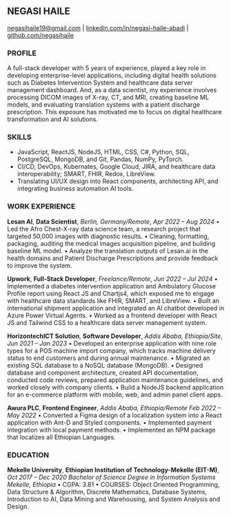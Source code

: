 ## NEGASI HAILE

[negasihaile19@gmail.com](https://mail.google.com/mail/?extsrc=mailto&url=mailto:negasihaile.abadi@gmail.com) | [linkedin.com/in/negasi-haile-abadi](https://www.linkedin/in/negasi-haile-abadi) | [github.com/negasihaile](https://github.com/NegasiHaile)

### PROFILE

A full-stack developer with 5 years of experience, played a key role in developing enterprise-level applications, including digital health solutions such as Diabetes Intervention System and healthcare data server management dashboard. And, as a data scientist, my experience involves processing DICOM images of X-ray, CT, and MRI, creating baseline ML models, and evaluating translation systems with a patient discharge prescription. This exposure has motivated me to focus on digital healthcare transformation and AI solutions.

### SKILLS

- JavaScript, ReactJS, NodeJS, HTML, CSS, C#, Python, SQL, PostgreSQL, MongoDB, and Git, Pandas, NumPy, PyTorch.
- CI/CD, DevOps, Kubernates, Google Cloud, JIRA, and healthcare data interoperability; SMART, FHIR, Redox, LibreView.
- Translating UI/UX design into React components, architecting API, and integrating business automation AI tools.

### WORK EXPERIENCE

**Lesan AI**, **Data Scientist**, _Berlin, Germany/Remote_, _Apr 2022 – Aug 2024_
• Led the Afro Chest-X-ray data science team, a research project that targeted 50,000 images with diagnostic results.
• Cleaning, formatting, packaging, auditing the medical images acquisition pipeline, and building baseline ML model.
• Analyze the translation outputs of Lesan.ai in the health domains and Patient Discharge Prescriptions and provide feedback to improve the system.

**Upwork**, **Full-Stack Developer**, _Freelance/Remote_, _Jun 2022 – Jul 2024_
• Implemented a diabetes intervention application and Ambulatory Glucose Profile report using React JS and Chartjs4, which exposed me to engage with healthcare data standards like FHIR, SMART, and LibreView.
• Built an international shipment application and integrated an AI chatbot developed in Azure Power Virtual Agents.
• Worked as a frontend developer with React JS and Tailwind CSS to a healthcare data server management system.

**HorizontechICT Solution**, **Software Developer**, _Addis Ababa, Ethiopia/Site_, _Jun 2021 – Jan 2023_
• Developed an enterprise application with nine role types for a POS machine import company, which tracks machine delivery status to end customers and during annual maintenance.
• Migrated an existing SQL database to a NoSQL database (MongoDB).
• Designed database and component architecture, created API documentation, conducted code reviews, prepared application maintenance guidelines, and worked closely with company clients.
• Build a NodeJS backend application for an e-commerce platform with mobile, web, and admin panel client apps.

**Awura PLC**, **Frontend Engineer**, _Addis Ababa, Ethiopia/Remote_ _Feb 2022 – May 2022_
• Converted a Figma design of a localization system into a React application with Ant-D and Styled components.
• Implemented payment integration with local payment methods.
• Implemented an NPM package that localizes all Ethiopian Languages.

### EDUCATION

**Mekelle University**, **Ethiopian Institution of Technology-Mekelle (EIT-M)**, _Oct 2017 – Dec 2020_
_Bachelor of Science Degree in Information Systems Mekelle, Ethiopia_
• CGPA: 3.81
• COURSES: Object Oriented Programming, Data Structure & Algorithm, Discrete Mathematics, Database Systems, Introduction to AI, Data Mining and Warehousing, and System Analysis and Design.
